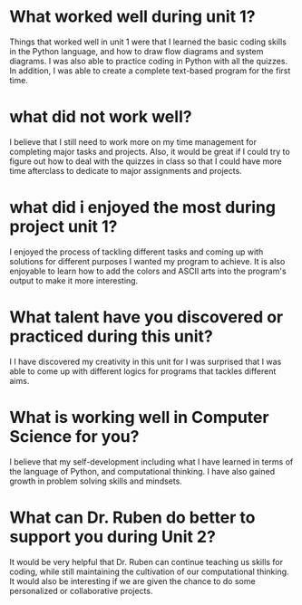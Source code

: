 # What worked well during unit 1?
Things that worked well in unit 1 were that I learned the basic coding skills in the Python language, and how to draw flow diagrams and system diagrams. I was also able to practice coding in Python with all the quizzes. In addition, I was able to create a complete text-based program for the first time.

# what did not work well?
I believe that I still need to work more on my time management for completing major tasks and projects. Also, it would be great if I could try to figure out how to deal with the quizzes in class so that I could have more time afterclass to dedicate to major assignments and projects.

# what did i enjoyed the most during project unit 1?
I enjoyed the process of tackling different tasks and coming up with solutions for different purposes I wanted my program to achieve. It is also enjoyable to learn how to add the colors and ASCII arts into the program's output to make it more interesting.

# What talent have you discovered or practiced during this unit?
I I have discovered my creativity in this unit for I was surprised that I was able to come up with different logics for programs that tackles different aims. 

# What is working well in Computer Science for you?
I believe that my self-development including what I have learned in terms of the language of Python, and computational thinking. I have also gained growth in problem solving skills and mindsets.

# What can Dr. Ruben do better to support you during Unit 2?
It would be very helpful that Dr. Ruben can continue teaching us skills for coding, while still maintaining the cultivation of our computational thinking. It would also be interesting if we are given the chance to do some personalized or collaborative projects.
